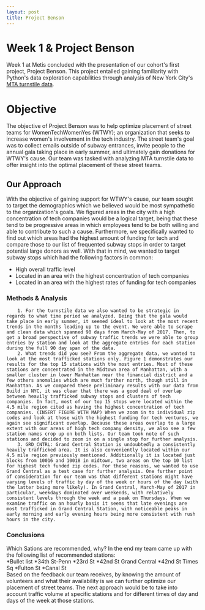 ```yaml
---
layout: post
title: Project Benson 
---
```


# Week 1 & Project Benson
   Week 1 at Metis concluded with the presentation of our cohort's first project, Project Benson. This project entailed gaining familiarity with Python's data exploration capabilities through analysis of New York City's [MTA turnstile data](http://web.mta.info/developers/turnstile.html).   

# Objective
  The objective of Project Benson was to help optimize placement of street teams for WomenTechWomenYes (WTWY); an organization that seeks to increase women's involvement in the tech industry. The street team's goal was to collect emails outside of subway entrances, invite people to the annual gala taking place in early summer, and ultimately gain donations for WTWY's cause. Our team was tasked with analyzing MTA turnstile data to offer insight into the optimal placement of these street teams.  
## Our Approach
  With the objective of gaining support for WTWY's cause, our team sought to target the demographics which we believed would be most sympathetic to the organization's goals. We figured areas in the city with a high concentration of tech companies would be a logical target, being that these tend to be progressive areas in which employees tend to be both willing and able to contribute to such a cause. Furthermore, we specifically wanted to find out which areas had the highest amount of funding for tech and compare those to our list of frequented subway stops in order to target potential large donors as well. With that in mind, we wanted to target subway stops which had the following factors in common:    
* High overall traffic level  
* Located in an area with the highest concentration of tech companies   
* Located in an area with the highest rates of funding for tech companies  
 ### Methods & Analysis  
        1. For the turnstile data we also wanted to be strategic in regards to what time period we analyzed. Being that the gala would take place in early summer, it seemed ideal to look at the most recent trends in the months leading up to the event. We were able to scrape and clean data which spanned 90 days from March-May of 2017. Then, to get a broad perspective of subway traffic trends we were able to group entries by station and look at the aggregate entries for each station during the full 90 day span of the data.  
        2. What trends did you see? From the aggregate data, we wanted to look at the most trafficked stations only. Figure 1 demonstrates our results for the top 15 stations with the most entries. Most of these stations are concentrated in the Midtown area of Manhattan, with a smaller cluster in lower Manhattan near the financial district and a few others anomalies which are much farther north, though still in Manhattan. As we compared these preliminary results with our data from Build in NYC, it was clear that there was a good deal of overlap between heavily trafficked subway stops and clusters of tech companies. In fact, most of our top 15 stops were located within the 4.5 mile region cited as having the highest concentration of tech companies. (INSERT FIGURE WITH MAP) When we zoom in to individual zip codes and look at those with the highest funding for tech ventures, we again see significant overlap. Because these areas overlap to a large extent with our areas of high tech company density, we also see a few station names crop up on both lists. Our team took note of such stations and decided to zoom in on a single stop for further analysis.  
        3. GRD_CNTRL: Grand Central Station is undoubtedly a consistently heavily trafficked area. It is also conveniently located within our 4.5 mile region previously mentioned. Additionally it is located just blocks from 10016 and 10018 in midtown, two areas on the top 10 list for highest tech funded zip codes. For these reasons, we wanted to use Grand Central as a test case for further analysis. One further point of consideration for our team was that different stations might have varying levels of traffic by day of the week or hours of the day (with the latter being more likely). In Grand Central, March-May of 2017 in particular, weekdays dominated over weekends, with relatively consistent levels through the week and a peak on Thursdays. When we examine traffic on an hourly basis it seems that late evenings are most trafficked in Grand Central Station, with noticeable peaks in early morning and early evening hours being more consistent with rush hours in the city.   
### Conclusions
   Which Sations are recommended, why? In the end my team came up with the following list of recommended stations:  
*Bullet list
*34th St-Penn 
*23rd St 
*42nd St Grand Central
*42nd St Times Sq
*Fulton St
*Canal St   
   Based on the feedback our team receives, by knowing the amount of volunteers and what their availability is we can further optimize our placement of street teams. The next approach would be to take into account traffic volume at specific stations and for different times of day and days of the week at those stations. 



